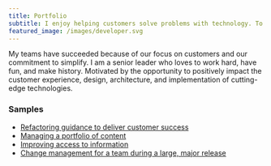 ```yaml
---
title: Portfolio 
subtitle: I enjoy helping customers solve problems with technology. To multiply my impact, I build and lead teams focused on customer success, grounded in great technical content that provides clarity about product truth. I work at Microsoft in the Cloud + AI group.
featured_image: /images/developer.svg
---
```

My teams have succeeded because of our focus on customers and our commitment to simplify. I am a senior leader who loves to work hard, have fun, and make history. Motivated by the opportunity to positively impact the customer experience, design, architecture, and implementation of cutting-edge technologies.

### Samples
* [Refactoring guidance to deliver customer success](https://docs.microsoft.com/intune/)
* [Managing a portfolio of content](https://docs.microsoft.com/azure/)
* [Improving access to information](https://docs.microsoft.com/azure/active-directory/)
* [Change management for a team during a large, major release](https://access.redhat.com/documentation/en-us/red_hat_jboss_enterprise_application_platform/7.0/)

